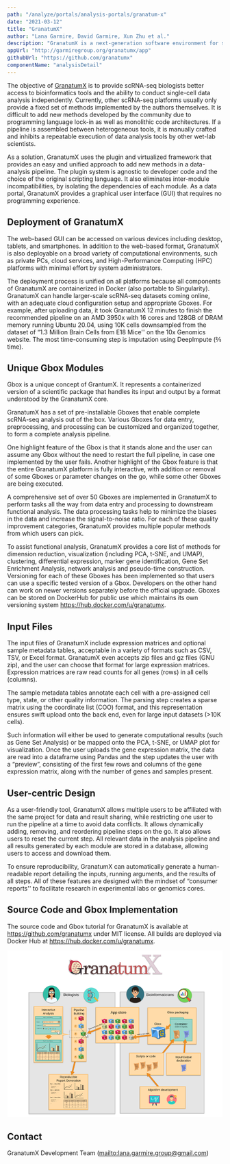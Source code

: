 ```yaml
---
path: "/analyze/portals/analysis-portals/granatum-x"
date: "2021-03-12"
title: "GranatumX"
author: "Lana Garmire, David Garmire, Xun Zhu et al."
description: "GranatumX is a next-generation software environment for single-cell data analysis. GranatumX is inspired by the interactive web tool Granatum (published in Genome Medicine, 2017). It enables biologists to flexibly design their own pipelines for single-cell analysis in a web-based graphical environment."
appUrl: "http://garmiregroup.org/granatumx/app"
githubUrl: "https://github.com/granatumx"
componentName: "analysisDetail"
---
```



The objective of [GranatumX](http://garmiregroup.org/granatumx/app) is to provide scRNA-seq biologists better access to bioinformatics 
tools and the ability to conduct single-cell data analysis independently. Currently, other scRNA-seq platforms usually only provide a fixed set of methods implemented by the authors themselves. It is difficult to add new methods developed by the community due to programming language lock-in as well as monolithic code architectures. If a pipeline is assembled between heterogeneous tools, it is manually crafted and inhibits a repeatable execution of data analysis tools by other wet-lab scientists.

As a solution, GranatumX uses the plugin and virtualized framework that provides an easy and unified approach to add new methods in a data-analysis pipeline. The plugin system is agnostic to developer code and the choice of the original scripting language. It also eliminates inter-module incompatibilities, by isolating the dependencies of each module. As a data portal, GranatumX provides a graphical user interface (GUI) that requires no programming experience.

## Deployment of GranatumX
The web-based GUI can be accessed on various devices including desktop, tablets, and smartphones. In addition to the web-based format, GranatumX is also deployable on a broad variety of computational environments, such as private PCs, cloud services, and High-Performance Computing (HPC) platforms with minimal effort by system administrators. 

The deployment process is unified on all platforms because all components of GranatumX are containerized in Docker (also portable to Singularity). GranatumX can handle larger-scale scRNA-seq datasets coming online, with an adequate cloud configuration setup and appropriate Gboxes. For example, after uploading data, it took GranatumX 12 minutes to finish the recommended pipeline on an AMD 3950x with 16 cores and 128GB of DRAM memory running Ubuntu 20.04, using 10K cells downsampled from the dataset of “1.3 Million Brain Cells from E18 Mice'' on the 10x Genomics website. The most time-consuming step is imputation using DeepImpute (⅖ time).

## Unique Gbox Modules
Gbox is a unique concept of GrantumX. It represents a containerized version of a scientific package that handles its input and output by a format understood by the GranatumX core.

GranatumX has a set of pre-installable Gboxes that enable complete scRNA-seq analysis out of the box. Various Gboxes for data entry, preprocessing, and processing can be customized and organized together, to form a complete analysis pipeline.

One highlight feature of the Gbox is that it stands alone and the user can assume any Gbox without the need to restart the full pipeline, in case one implemented by the user fails. Another highlight of the Gbox feature is that the entire GranatumX platform is fully interactive, with addition or removal of some Gboxes or parameter changes on the go, while some other Gboxes are being executed.


A comprehensive set of over 50 Gboxes are implemented in GranatumX to perform tasks all the way from data entry and processing to downstream functional analysis. The data processing tasks help to minimize the biases in the data and increase the signal-to-noise ratio. For each of these quality improvement categories, GranatumX provides multiple popular methods from which users can pick.

To assist functional analysis, GranatumX provides a core list of methods for dimension reduction, visualization (including PCA, t-SNE, and UMAP), clustering, differential expression, marker gene identification, Gene Set Enrichment Analysis, network analysis and pseudo-time construction. Versioning for each of these Gboxes has been implemented so that users can use a specific tested version of a Gbox. Developers on the other hand can work on newer versions separately before the official upgrade. Gboxes can be stored on DockerHub for public use which maintains its own versioning system <https://hub.docker.com/u/granatumx>.

## Input Files
The input files of GranatumX include expression matrices and optional sample metadata tables, acceptable in a variety of formats such as CSV, TSV, or Excel format. GranatumX even accepts zip files and gz files (GNU zip), and the user can choose that format for large expression matrices. Expression matrices are raw read counts for all genes (rows) in all cells (columns).

The sample metadata tables annotate each cell with a pre-assigned cell type, state, or other quality information. The parsing step creates a sparse matrix using the coordinate list (COO) format, and this representation ensures swift upload onto the back end, even for large input datasets (>10K cells).

Such information will either be used to generate computational results (such as Gene Set Analysis) or be mapped onto the PCA, t-SNE, or UMAP plot for visualization. Once the user uploads the gene expression matrix, the data are read into a dataframe using Pandas and the step updates the user with a “preview”, consisting of the first few rows and columns of the gene expression matrix, along with the number of genes and samples present.

## User-centric Design
As a user-friendly tool, GranatumX allows multiple users to be affiliated with the same project for data and result sharing, while restricting one user to run the pipeline at a time to avoid data conflicts. It allows dynamically adding, removing, and reordering pipeline steps on the go. It also allows users to reset the current step. All relevant data in the analysis pipeline and all results generated by each module are stored in a database, allowing users to access and download them.

To ensure reproducibility, GranatumX can automatically generate a human-readable report detailing the inputs, running arguments, and the results of all steps. All of these features are designed with the mindset of “consumer reports'' to facilitate research in experimental labs or genomics cores.

## Source Code and Gbox Implementation
The source code and Gbox tutorial for GranatumX is available at <https://github.com/granatumx> under MIT license. All builds are deployed via Docker Hub at <https://hub.docker.com/u/granatumx>.

![GranatumX](../../_images/portals/granatum-x.png)

## Contact
GranatumX Development Team (<mailto:lana.garmire.group@gmail.com>)

